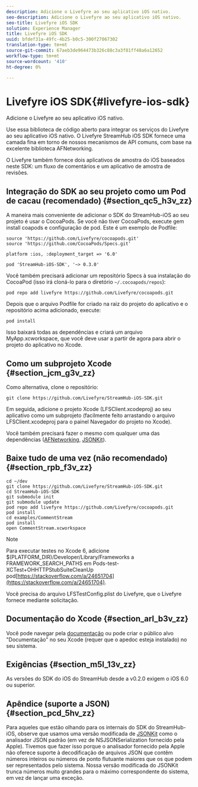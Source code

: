 ```yaml
---
description: Adicione o Livefyre ao seu aplicativo iOS nativo.
seo-description: Adicione o Livefyre ao seu aplicativo iOS nativo.
seo-title: Livefyre iOS SDK
solution: Experience Manager
title: Livefyre iOS SDK
uuid: bfdef31a-49fc-4b25-b0c5-300f27067302
translation-type: tm+mt
source-git-commit: 67aeb3de964473b326c88c3a3f81ff48a6a12652
workflow-type: tm+mt
source-wordcount: '410'
ht-degree: 0%

---
```



# Livefyre iOS SDK{#livefyre-ios-sdk}

Adicione o Livefyre ao seu aplicativo iOS nativo.

Use essa biblioteca de código aberto para integrar os serviços do Livefyre ao seu aplicativo iOS nativo. O Livefyre StreamHub iOS SDK fornece uma camada fina em torno de nossos mecanismos de API comuns, com base na excelente biblioteca AFNetworking.

O Livefyre também fornece dois aplicativos de amostra do iOS baseados neste SDK: um fluxo de comentários e um aplicativo de amostra de revisões.

## Integração do SDK ao seu projeto como um Pod de cacau (recomendado) {#section_qc5_h3v_zz}

A maneira mais conveniente de adicionar o SDK do StreamHub-iOS ao seu projeto é usar o CocoaPods. Se você não tiver CocoaPods, execute gem install coapods e configuração de pod. Este é um exemplo de Podfile:

```
source 'https://github.com/Livefyre/cocoapods.git' 
source 'https://github.com/CocoaPods/Specs.git' 
  
platform :ios, :deployment_target => '6.0' 
  
pod 'StreamHub-iOS-SDK', '~> 0.3.0'
```

Você também precisará adicionar um repositório Specs à sua instalação do CocoaPod (isso irá cloná-lo para o diretório `~/.cocoapods/repos`):

```
pod repo add livefyre https://github.com/Livefyre/cocoapods.git
```

Depois que o arquivo Podfile for criado na raiz do projeto do aplicativo e o repositório acima adicionado, execute:

```
pod install
```

Isso baixará todas as dependências e criará um arquivo MyApp.xcworkspace, que você deve usar a partir de agora para abrir o projeto do aplicativo no Xcode.

## Como um subprojeto Xcode {#section_jcm_g3v_zz}

Como alternativa, clone o repositório:

```
git clone https://github.com/Livefyre/StreamHub-iOS-SDK.git 
```

Em seguida, adicione o projeto Xcode (LFSClient.xcodeproj) ao seu aplicativo como um subprojeto (facilmente feito arrastando o arquivo LFSClient.xcodeproj para o painel Navegador do projeto no Xcode).

Você também precisará fazer o mesmo com qualquer uma das dependências ([AFNetworking](https://github.com/AFNetworking/AFNetworking), [JSONKit](https://github.com/escherba/JSONKit)).

## Baixe tudo de uma vez (não recomendado) {#section_rpb_f3v_zz}

```
cd ~/dev 
git clone https://github.com/Livefyre/StreamHub-iOS-SDK.git 
cd StreamHub-iOS-SDK 
git submodule init 
git submodule update 
pod repo add livefyre https://github.com/Livefyre/cocoapods.git 
pod install 
cd examples/CommentStream 
pod install 
open CommentStream.xcworkspace
```

>[!NOTE]
>
>Para executar testes no Xcode 6, adicione $(PLATFORM_DIR)/Developer/Library/Frameworks a FRAMEWORK_SEARCH_PATHS em Pods-test-XCTest+OHHTTPStubSuiteCleanUp pod[https://stackoverflow.com/a/24651704](https://stackoverflow.com/a/24651704).

Você precisa do arquivo LFSTestConfig.plist do Livefyre, que o Livefyre fornece mediante solicitação.

## Documentação do Xcode {#section_arl_b3v_zz}

Você pode navegar pela [documentação](https://livefyre.github.com/StreamHub-iOS-SDK/) ou pode criar o público alvo &quot;Documentação&quot; no seu Xcode (requer que o apedoc esteja instalado) no seu sistema.

## Exigências {#section_m5l_13v_zz}

As versões do SDK do iOS do StreamHub desde a v0.2.0 exigem o iOS 6.0 ou superior.

## Apêndice (suporte a JSON) {#section_pcd_5hv_zz}

Para aqueles que estão olhando para os internais do SDK do StreamHub-iOS, observe que usamos uma versão modificada de [JSONKit](https://github.com/escherba/JSONKit) como o analisador JSON padrão (em vez de NSJSONSerialization fornecido pela Apple). Tivemos que fazer isso porque o analisador fornecido pela Apple não oferece suporte à decodificação de arquivos JSON que contêm números inteiros ou números de ponto flutuante maiores que os que podem ser representados pelo sistema. Nossa versão modificada do JSONKit trunca números muito grandes para o máximo correspondente do sistema, em vez de lançar uma exceção.
